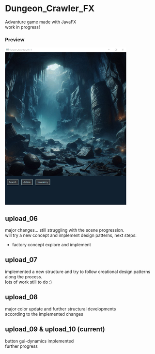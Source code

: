 # Dungeon_Crawler_FX
Advanture game made with JavaFX  
work in progress!  
  
### Preview
<img src="images/preview.png" alt="Preview-picture of the main-window" width="400px" height="auto">

  
## upload_06  
major changes... still struggling with the scene progression.  
will try a new concept and implement design patterns, next steps:  
- factory concept explore and implement  
  
## upload_07  
implemented a new structure and try to follow creational design patterns along the process.   
lots of work still to do :)  
  
## upload_08  
major color update and further structural developments  
according to the implemented changes  
   
## upload_09 & upload_10  (current)
button gui-dynamics implemented   
further progress  
    
